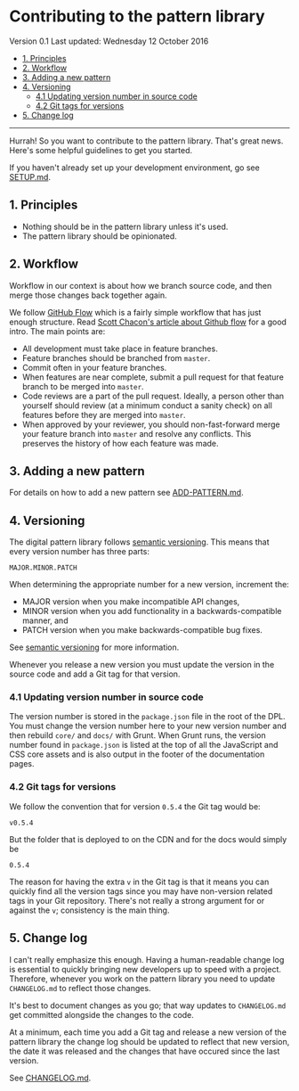 # Contributing to the pattern library 

Version 0.1
Last updated: Wednesday 12 October 2016

<!-- MarkdownTOC -->

- [1. Principles](#1-principles)
- [2. Workflow](#2-workflow)
- [3. Adding a new pattern](#3-adding-a-new-pattern)
- [4. Versioning](#4-versioning)
    - [4.1 Updating version number in source code](#41-updating-version-number-in-source-code)
    - [4.2 Git tags for versions](#42-git-tags-for-versions)
- [5. Change log](#5-change-log)

<!-- /MarkdownTOC -->

---


Hurrah! So you want to contribute to the pattern library. That's great news. Here's some helpful guidelines to get you started.

If you haven't already set up your development environment, go see [SETUP.md](SETUP.md).




## 1. Principles

* Nothing should be in the pattern library unless it's used.
* The pattern library should be opinionated. 




## 2. Workflow

Workflow in our context is about how we branch source code, and then merge those changes back together again.

We follow [GitHub Flow](https://guides.github.com/introduction/flow/) which is a fairly simple workflow that has just enough structure. Read [Scott Chacon's article about Github flow](http://scottchacon.com/2011/08/31/github-flow.html) for a good intro. The main points are: 

* All development must take place in feature branches. 
* Feature branches should be branched from `master`.
* Commit often in your feature branches.
* When features are near complete, submit a pull request for that feature 
  branch to be merged into `master`.
* Code reviews are a part of the pull request. Ideally, a person other than 
  yourself should review (at a minimum conduct a sanity check) on all features 
  before they are merged into `master`.
* When approved by your reviewer, you should non-fast-forward merge your 
  feature branch into `master` and resolve any conflicts. This preserves the 
  history of how each feature was made. 




## 3. Adding a new pattern

For details on how to add a new pattern see [ADD-PATTERN.md](ADD-PATTERN.md).


## 4. Versioning

The digital pattern library follows [semantic versioning](http://semver.org/). This means that every version number has three parts:

```
MAJOR.MINOR.PATCH
```

When determining the appropriate number for a new version, increment the:

* MAJOR version when you make incompatible API changes,
* MINOR version when you add functionality in a backwards-compatible manner, and
* PATCH version when you make backwards-compatible bug fixes.

See [semantic versioning](http://semver.org/) for more information.

Whenever you release a new version you must update the version in the source code and add a Git tag for that version.


### 4.1 Updating version number in source code

The version number is stored in the `package.json` file in the root of the DPL. You must change the version number here to your new version number and then rebuild `core/` and `docs/` with Grunt. When Grunt runs, the version number found in `package.json` is listed at the top of all the JavaScript and CSS core assets and is also output in the footer of the documentation pages.


### 4.2 Git tags for versions

We follow the convention that for version `0.5.4` the Git tag would be:

```
v0.5.4
```

But the folder that is deployed to on the CDN and for the docs would simply be

```
0.5.4
```

The reason for having the extra `v` in the Git tag is that it means you can quickly find all the version tags since you may have non-version related tags in your Git repository. There's not really a strong argument for or against the `v`; consistency is the main thing.


## 5. Change log

I can't really emphasize this enough. Having a human-readable change log is essential to quickly bringing new developers up to speed with a project. Therefore, whenever you work on the pattern library you need to update `CHANGELOG.md` to reflect those changes.

It's best to document changes as you go; that way updates to `CHANGELOG.md` get committed alongside the changes to the code. 

At a minimum, each time you add a Git tag and release a new version of the pattern library the change log should be updated to reflect that new version, the date it was released and the changes that have occured since the last version.

See [CHANGELOG.md](CHANGELOG.md).